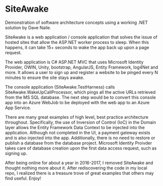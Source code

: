 # SiteAwake
Demonstration of software architecture concepts using a working .NET solution by Dave Naile.

SiteAwake is a web application / console application that solves the issue of hosted sites that allow the ASP.NET worker process to sleep. When this happens, it can take 15+ seconds to wake the app back up upon a page request. 

The web application is C# ASP.NET MVC that uses Microsoft Identity Provider, OWIN, Unity, bootstrap, AngularJS, Entity Framework, log4Net and more. It allows a user to sign up and register a website to be pinged every N minutes to ensure the site stays awake.

The console application (SiteAwake.TestHarness) calls SiteAwake.WakeUpCallProcessor, which pings all the active URLs retrieved from the MS SQL database. The next step would be to convert this console app into an Azure WebJob to be deployed with the web app to an Azure App Service.

There are many great examples of high level, best practice architecture throughout. Specifically, the use of Inversion of Control (IoC) in the Domain layer allows the Entity Framework Data Context to be injected into the application. Although not completed in the UI, a payment gateway exists and is also injected into the app. Additionally, there is no need to restore or publish a database from the database project. Microsoft Identity Proivder takes care of database creation upon the first data access request, such as signing up. 

After being online for about a year in 2016-2017, I removed SiteAwake and thought nothing more about it. After rediscovering the code in my local repo, I realized there is a treasure trove of great examples that others may find useful. Enjoy!
